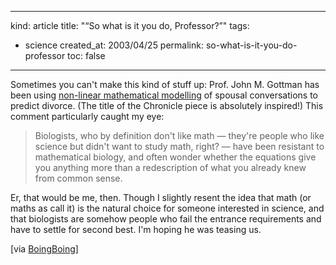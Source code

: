 -----
kind: article
title: "&#8220;So what is it you do, Professor?&#8221;"
tags:
- science
created_at: 2003/04/25
permalink: so-what-is-it-you-do-professor
toc: false
-----

<p>Sometimes you can't make this kind of stuff up: Prof. John M. Gottman has been using <a href="http://chronicle.com/free/v49/i33/33a01401.htm" title="Chronicle of Higher Education">non-linear mathematical modelling</a> of spousal conversations to predict divorce. (The title of the Chronicle piece is absolutely inspired!) This comment particularly caught my eye:</p>

<blockquote>Biologists, who by definition don't like math &mdash; they're people who like science but didn't want to study math, right? &mdash; have been resistant to mathematical biology, and often wonder whether the equations give you anything more than a redescription of what you already knew from common sense.</blockquote>

<p>Er, that would be me, then. Though I slightly resent the idea that math (or maths as call it) is the natural choice for someone interested in science, and that biologists are somehow people who fail the entrance requirements and have to settle for second best. I'm hoping he was teasing us.</p>

<p>[via <a href="http://boingboing.net/#200192882">BoingBoing</a>]</p>


